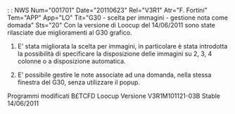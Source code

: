  :  : NWS Num="001701" Date="20110623" Rel="V3R1" Atr="F. Fortini" Tem="APP" App="LO" Tit="G30 - scelta per immagini - gestione nota come domada" Sts="20"
Con la versione di Loocup del 14/06/2011 sono state rilasciate due miglioramenti al G30 grafico.
1) E' stata migliorata la scelta per immagini, in particolare è stata introdotta la possibilità di
specificare la disposizione delle immagini su 2, 3, 4 colonne o a disposizione automatica.

2) E' possibile gestire le note associate ad una domanda, nella stessa finestra del G30, senza
utilizzare il popup.

Programmi modificati
B£TCFD
Loocup
Versione V3R1M101121-03B Stable 14/06/2011
